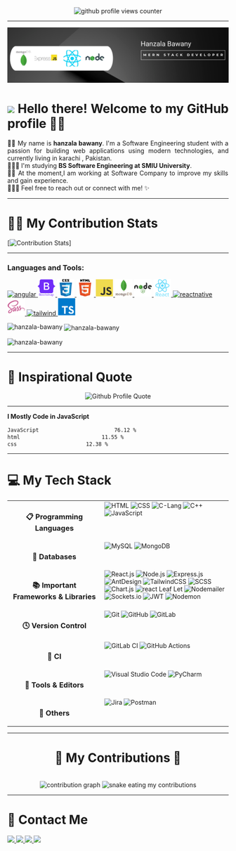  <!-- Header Banner -->


<div align="center">
  <img src="https://komarev.com/ghpvc/?username=hanzala-bawany&style=for-the-badge&color=blue&base=1000" alt="github profile views counter">
</div>

---

![](https://github.com/hanzala-bawany/hanzala-bawany/blob/main/1.png)
<br>

<!-- Introduction -->

<div align="justify">
  <h1>
    <img src="https://media.giphy.com/media/hvRJCLFzcasrR4ia7z/giphy.gif" width="40">
    Hello there!
    Welcome to my GitHub profile 👋🏻
  </h1>

 👦🏻 My name is **hanzala bawany**. I'm a Software Engineering student with a passion for building web applications using modern technologies,  and currently living in karachi , Pakistan.  <br/>
 👨🏻‍💼 I'm studying **BS Software Engineering at SMIU University**. <br/>
 💪🏻 At the moment,I am working at Software Company to improve my skills and gain experience. <br/>
 👨🏻‍💻 Feel free to reach out or connect with me! ✨ <br/>
</div>

---

# 🤝🏻 My Contribution Stats

[![Contribution Stats](https://github-contribution-stats.vercel.app/api/?username=hanzala-bawany)]

---

<h3 align="left">Languages and Tools:</h3>
<p align="left"> <a href="https://angular.io" target="_blank" rel="noreferrer"> <img src="https://angular.io/assets/images/logos/angular/angular.svg" alt="angular" width="40" height="40"/> </a> <a href="https://getbootstrap.com" target="_blank" rel="noreferrer"> <img src="https://raw.githubusercontent.com/devicons/devicon/master/icons/bootstrap/bootstrap-plain-wordmark.svg" alt="bootstrap" width="40" height="40"/> </a> <a href="https://www.w3schools.com/css/" target="_blank" rel="noreferrer"> <img src="https://raw.githubusercontent.com/devicons/devicon/master/icons/css3/css3-original-wordmark.svg" alt="css3" width="40" height="40"/> </a> <a href="https://www.w3.org/html/" target="_blank" rel="noreferrer"> <img src="https://raw.githubusercontent.com/devicons/devicon/master/icons/html5/html5-original-wordmark.svg" alt="html5" width="40" height="40"/> </a> <a href="https://developer.mozilla.org/en-US/docs/Web/JavaScript" target="_blank" rel="noreferrer"> <img src="https://raw.githubusercontent.com/devicons/devicon/master/icons/javascript/javascript-original.svg" alt="javascript" width="40" height="40"/> </a> <a href="https://www.mongodb.com/" target="_blank" rel="noreferrer"> <img src="https://raw.githubusercontent.com/devicons/devicon/master/icons/mongodb/mongodb-original-wordmark.svg" alt="mongodb" width="40" height="40"/> </a> <a href="https://nodejs.org" target="_blank" rel="noreferrer"> <img src="https://raw.githubusercontent.com/devicons/devicon/master/icons/nodejs/nodejs-original-wordmark.svg" alt="nodejs" width="40" height="40"/> </a> <a href="https://reactjs.org/" target="_blank" rel="noreferrer"> <img src="https://raw.githubusercontent.com/devicons/devicon/master/icons/react/react-original-wordmark.svg" alt="react" width="40" height="40"/> </a> <a href="https://reactnative.dev/" target="_blank" rel="noreferrer"> <img src="https://reactnative.dev/img/header_logo.svg" alt="reactnative" width="40" height="40"/> </a> <a href="https://sass-lang.com" target="_blank" rel="noreferrer"> <img src="https://raw.githubusercontent.com/devicons/devicon/master/icons/sass/sass-original.svg" alt="sass" width="40" height="40"/> </a> <a href="https://tailwindcss.com/" target="_blank" rel="noreferrer"> <img src="https://www.vectorlogo.zone/logos/tailwindcss/tailwindcss-icon.svg" alt="tailwind" width="40" height="40"/> </a> <a href="https://www.typescriptlang.org/" target="_blank" rel="noreferrer"> <img src="https://raw.githubusercontent.com/devicons/devicon/master/icons/typescript/typescript-original.svg" alt="typescript" width="40" height="40"/> </a> </p>

<p><img align="left" src="https://github-readme-stats.vercel.app/api/top-langs?username=hanzala-bawany&show_icons=true&locale=en&layout=compact" alt="hanzala-bawany" /></p>

<p>&nbsp;<img align="center" src="https://github-readme-stats.vercel.app/api?username=hanzala-bawany&show_icons=true&locale=en" alt="hanzala-bawany" /></p>

<p><img align="center" src="https://github-readme-streak-stats.herokuapp.com/?user=hanzala-bawany&" alt="hanzala-bawany" /></p>

---

# 💭 Inspirational Quote

<div align="center">
  <img src="https://quotes-github-readme.vercel.app/api?type=horizontal&theme=dracula" alt="Github Profile Quote" />
</div>

---



**I Mostly Code in JavaScript** 

```text
JavaScript                        76.12 % 
html                          11.55 % 
css                      12.38 % 
```


---

# 💻 My Tech Stack

<table align="center" width="100%">
  <tr>
    <td align="center" width="200" valign="top">
      <h3>📋 Programming Languages</h3>
    </td>
    <td valign="top">
      <img src="https://img.shields.io/badge/html5-%23E34F26.svg?style=for-the-badge&logo=html5&logoColor=white" alt="HTML" />
      <img src="https://img.shields.io/badge/css-%231572B6.svg?style=for-the-badge&logo=css&logoColor=white" alt="CSS" />
      <img src="https://img.shields.io/badge/C-Lang-%2320232a.svg?style=for-the-badge&logo=C-Lang&logoColor=%2361DAFB" alt="C-Lang" />
      <img src="https://img.shields.io/badge/C++-00599C?style=for-the-badge&logo=cplusplus&logoColor=white" alt="C++" />
      <img src="https://img.shields.io/badge/javascript-%23323330.svg?style=for-the-badge&logo=javascript&logoColor=%23F7DF1E" alt="JavaScript" />
  </td>
  </tr>
  <tr>
    <td align="center" width="200" valign="top">
      <h3>💾 Databases</h3>
    </td>
    <td valign="top">
      <img src="https://img.shields.io/badge/Oracle-F80000.svg?style=for-the-badge&logo=oracle&logoColor=white" alt="MySQL" />
      <img src="https://img.shields.io/badge/MongoDB-%234ea94b.svg?style=for-the-badge&logo=mongodb&logoColor=white" alt="MongoDB" />
    </td>
  </tr>
  <tr>
    <td align="center" width="200" valign="top">
      <h3>📚 Important Frameworks & Libraries</h3>
    </td>
    <td valign="top">
      <img src="https://img.shields.io/badge/react.js-%2320232a.svg?style=for-the-badge&logo=react&logoColor=%2361DAFB" alt="React.js" />
      <img src="https://img.shields.io/badge/node.js-6DA55F?style=for-the-badge&logo=node.js&logoColor=white" alt="Node.js" />
      <img src="https://img.shields.io/badge/express.js-%23404d59.svg?style=for-the-badge&logo=express&logoColor=%2361DAFB" alt="Express.js" />
      <img src="https://img.shields.io/badge/-AntDesign-%230170FE?style=for-the-badge&logo=ant-design&logoColor=white" alt="AntDesign" />
      <img src="https://img.shields.io/badge/tailwindcss-%2338B2AC.svg?style=for-the-badge&logo=tailwind-css&logoColor=white" alt="TailwindCSS" />
      <img src="https://img.shields.io/badge/SCSS-hotpink.svg?style=for-the-badge&logo=sass&logoColor=white" alt="SCSS" />
      <img src="https://img.shields.io/badge/chart.js-F5788D.svg?style=for-the-badge&logo=chart.js&logoColor=white" alt="Chart.js" />
      <img src="https://img.shields.io/badge/React%20Leaflet-3E9A87?style=for-the-badge&logo=leaflet&logoColor=white" alt="react Leaf Let" />
      <img src="https://img.shields.io/badge/Nodemailer-CC2B5D?style=for-the-badge&logo=nodemailer&logoColor=white" alt="Nodemailer" />
      <img src="https://img.shields.io/badge/Socket.IO-010101?style=for-the-badge&logo=socketdotio&logoColor=white" alt="Sockets.io" />
      <img src="https://img.shields.io/badge/JWT-black?style=for-the-badge&logo=JSON%20web%20tokens" alt="JWT" />
      <img src="https://img.shields.io/badge/NODEMON-%23323330.svg?style=for-the-badge&logo=nodemon&logoColor=%BBDEAD" alt="Nodemon" />
      <!-- <img src="https://img.shields.io/badge/MUI-%230081CB.svg?style=for-the-badge&logo=mui&logoColor=white" alt="MUI" /> -->
      <!-- <img src="https://img.shields.io/badge/Semantic%20UI%20React-%2335BDB2.svg?style=for-the-badge&logo=SemanticUIReact&logoColor=white" alt="Semantic UI React" /> -->
      <!-- <img src="https://img.shields.io/badge/Streamlit-%23FE4B4B.svg?style=for-the-badge&logo=streamlit&logoColor=white" alt="Streamlit" /> -->
      <!-- <img src="https://img.shields.io/badge/vite-%23646CFF.svg?style=for-the-badge&logo=vite&logoColor=white" alt="Vite" /> -->
      <!-- <img src="https://img.shields.io/badge/yarn-%232C8EBB.svg?style=for-the-badge&logo=yarn&logoColor=white" alt="Yarn" /> -->
    </td>
  </tr>
  <tr>
    <td align="center" width="200" valign="top">
      <h3>🕓 Version Control</h3>
    </td>
    <td valign="top">
      <img src="https://img.shields.io/badge/git-%23F05033.svg?style=for-the-badge&logo=git&logoColor=white" alt="Git" />
      <img src="https://img.shields.io/badge/github-%23121011.svg?style=for-the-badge&logo=github&logoColor=white" alt="GitHub" />
      <img src="https://img.shields.io/badge/gitlab-%23181717.svg?style=for-the-badge&logo=gitlab&logoColor=white" alt="GitLab" />
    </td>
  </tr>
  <tr>
    <td align="center" width="200" valign="top">
      <h3>🔬 CI</h3>
    </td>
    <td valign="top">
      <img src="https://img.shields.io/badge/gitlab%20ci-%23181717.svg?style=for-the-badge&logo=gitlab&logoColor=white" alt="GitLab CI"/>
      <img src="https://img.shields.io/badge/github%20actions-%232671E5.svg?style=for-the-badge&logo=githubactions&logoColor=white" alt="GitHub Actions"/>
    </td>
  </tr>
  <tr>
    <td align="center" width="200" valign="top">
      <h3>🔨 Tools & Editors</h3>
    </td>
    <td valign="top">
      <img src="https://img.shields.io/badge/Visual%20Studio%20Code-0078d7.svg?style=for-the-badge&logo=visual-studio-code&logoColor=white" alt="Visual Studio Code" />
      <img src="https://img.shields.io/badge/pycharm-143?style=for-the-badge&logo=pycharm&logoColor=black&color=black&labelColor=green" alt="PyCharm" />
    </td>
  </tr>
  <tr>
    <td align="center" width="200" valign="top">
      <h3>🥅 Others</h3>
    </td>
    <td valign="top">
      <img src="https://img.shields.io/badge/jira-%230A0FFF.svg?style=for-the-badge&logo=jira&logoColor=white" alt="Jira" />
      <img src="https://img.shields.io/badge/Postman-FF6C37?style=for-the-badge&logo=postman&logoColor=white" alt="Postman" />
    </td>
  </tr>
</table>

---

<div align="center">
  <h1>🐍 My Contributions 🐍</h1>
  <br>
  <img src="https://github-readme-activity-graph.vercel.app/graph?username=ubaidahmed04&theme=dracula&hide_border=true" alt="contribution graph" />
  <img alt="snake eating my contributions" src="https://raw.githubusercontent.com/dhlananhh/dhlananhh/output/github-contribution-grid-snake-light.svg" />
</div>

---

# 📩 Contact Me

<div align="left">
  
  <!-- Gmail -->
  <a href="mailto:hanzalabawany0@gmail.com" target="_blank">
    <img src="https://img.shields.io/badge/Gmail-D14836?style=for-the-badge&logo=gmail&logoColor=white" />
  </a>
  <!-- LinkedIn -->
  <a href="https://www.linkedin.com/in/hanzala-bawany-05542b2a7/" target="_blank">
    <img src="https://img.shields.io/badge/linkedin-%230077B5.svg?style=for-the-badge&logo=linkedin&logoColor=white" target="_blank" />
  </a>
  <!-- Github -->
  <a href="https://github.com/hanzala-bawany" target="_blank">
    <img src="https://img.shields.io/badge/GitHub-100000?style=for-the-badge&logo=github&logoColor=white" />
  </a>
  <!-- Facebook  -->
  <a href="https://www.facebook.com/profile.php?id=100081905725064" target="_blank">
    <img src="https://img.shields.io/badge/Facebook-%231877F2.svg?style=for-the-badge&logo=Facebook&logoColor=white" />
  </a>
 
</div>
